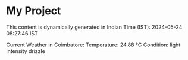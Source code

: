 # My Project

This content is dynamically generated in Indian Time (IST): 2024-05-24 08:27:46 IST


Current Weather in Coimbatore:
Temperature: 24.88 °C
Condition: light intensity drizzle
